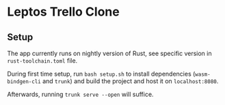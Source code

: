 # Leptos Trello Clone

## Setup

The app currently runs on nightly version of Rust, see specific version in `rust-toolchain.toml` file.

During first time setup, run `bash setup.sh` to install dependencies (`wasm-bindgen-cli` and `trunk`) and build the project and host it on `localhost:8080`.

Afterwards, running `trunk serve --open` will suffice.

